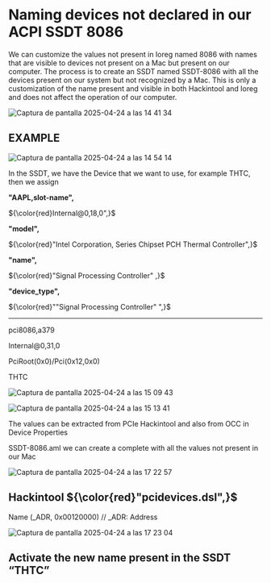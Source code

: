 # Naming devices not declared in our ACPI SSDT 8086

We can customize the values ​​not present in Ioreg named 8086 with names that are visible to devices not present on a Mac but present on our computer. The process is to create an SSDT named SSDT-8086 with all the devices present on our system but not recognized by a Mac. This is only a customization of the name present and visible in both Hackintool and Ioreg and does not affect the operation of our computer.

![Captura de pantalla 2025-04-24 a las 14 41 34](https://github.com/user-attachments/assets/6a5cf0a1-9698-4de1-a928-5d2a01e6cc09)


## EXAMPLE

![Captura de pantalla 2025-04-24 a las 14 54 14](https://github.com/user-attachments/assets/c4da1206-7479-45d8-a35a-0a61e9165bc3)


In the SSDT, we have the Device that we want to use, for example THTC, then we assign

**"AAPL,slot-name",**

${\color{red}Internal@0,18,0",}$

**"model",**

${\color{red}"Intel Corporation, Series Chipset PCH Thermal Controller",}$

**"name",**

${\color{red}"Signal Processing Controller"
,}$

**"device_type",**

${\color{red}""Signal Processing Controller"
",}$

-------------------------------------------------------------------

pci8086,a379

Internal@0,31,0

PciRoot(0x0)/Pci(0x12,0x0)

THTC

![Captura de pantalla 2025-04-24 a las 15 09 43](https://github.com/user-attachments/assets/c8f5c3d0-bffc-47c1-b4a8-c971fe6e1890)

![Captura de pantalla 2025-04-24 a las 15 13 41](https://github.com/user-attachments/assets/284aea0d-e1f4-4089-9ad8-1263ae92a07f)




The values ​​can be extracted from PCIe Hackintool and also from OCC in Device Properties

SSDT-8086.aml we can create a complete with all the values ​​not present in our Mac

![Captura de pantalla 2025-04-24 a las 17 22 57](https://github.com/user-attachments/assets/ecd798c1-fdb0-4f6c-bf11-daa5233442df)


## Hackintool ${\color{red}"pcidevices.dsl",}$
 Name (_ADR, 0x00120000)  // _ADR: Address

![Captura de pantalla 2025-04-24 a las 17 23 04](https://github.com/user-attachments/assets/d520b978-2a8f-4d1c-be57-e2e957b577ba)


 
## Activate the new name present in the SSDT “THTC”




